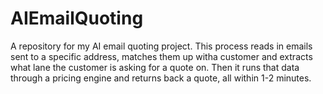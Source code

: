 # AIEmailQuoting
A repository for my AI email quoting project. This process reads in emails sent to a specific address, matches them up witha  customer and extracts what lane the customer is asking for a quote on. Then it runs that data through a pricing engine and returns back a quote, all within 1-2 minutes.
